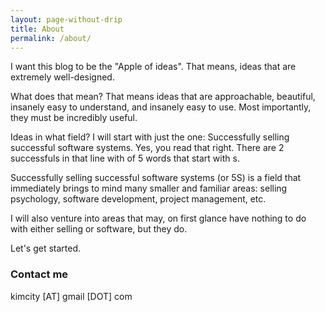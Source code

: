 ```yaml
---
layout: page-without-drip
title: About
permalink: /about/
---
```


I want this blog to be the "Apple of ideas". That means, ideas that are extremely well-designed.

What does that mean? That means ideas that are approachable, beautiful,  insanely easy to understand, and insanely easy to use. Most importantly, they must be incredibly useful.

Ideas in what field? I will start with just the one: Successfully selling successful software systems. Yes, you read that right. There are 2 successfuls in that line with of 5 words that start with s.

Successfully selling successful software systems (or 5S) is a field that immediately brings to mind many smaller and familiar areas: selling psychology, software development, project management, etc. 

I will also venture into areas that may, on first glance have nothing to do with either selling or software, but they do.

Let's get started.

### Contact me

kimcity [AT] gmail [DOT] com